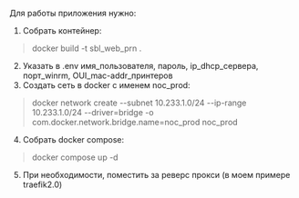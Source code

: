 Для работы приложения нужно:
1. Собрать контейнер:
> docker build -t sbl_web_prn .
2. Указать в .env имя_пользователя, пароль, ip_dhcp_сервера, порт_winrm, OUI_mac-addr_принтеров
3. Создать сеть в docker с именем noc_prod:
> docker network create --subnet 10.233.1.0/24 --ip-range 10.233.1.0/24 --driver=bridge -o com.docker.network.bridge.name=noc_prod noc_prod
4. Собрать docker compose:
> docker compose up -d
5. При необходимости, поместить за реверс прокси (в моем примере traefik2.0)